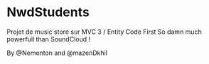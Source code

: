 NwdStudents
===========

Projet de music store sur MVC 3 / Entity Code First
So damn much powerfull than SoundCloud !

By @Nementon and @mazenDkhil
